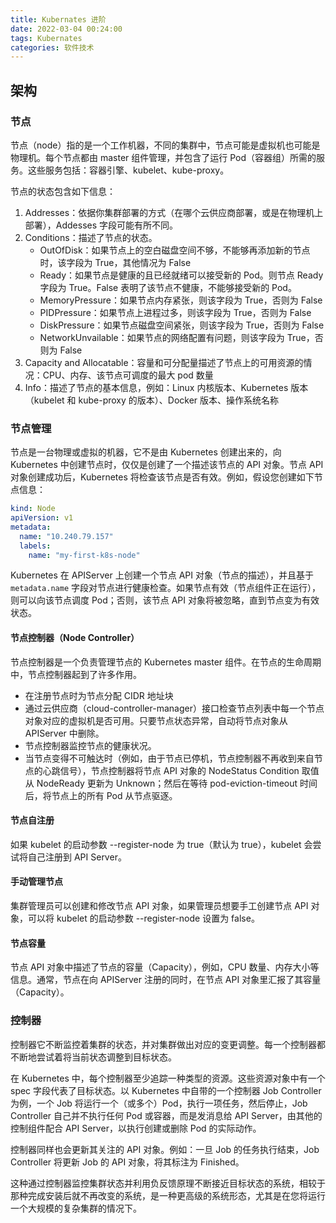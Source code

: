 ```yaml
---
title: Kubernates 进阶
date: 2022-03-04 00:24:00
tags: Kubernates
categories: 软件技术
---
```


## 架构

### 节点

节点（node）指的是一个工作机器，不同的集群中，节点可能是虚拟机也可能是物理机。每个节点都由 master 组件管理，并包含了运行 Pod（容器组）所需的服务。这些服务包括：容器引擎、kubelet、kube-proxy。

节点的状态包含如下信息：

1. Addresses：依据你集群部署的方式（在哪个云供应商部署，或是在物理机上部署），Addesses 字段可能有所不同。
2. Conditions：描述了节点的状态。
   - OutOfDisk：如果节点上的空白磁盘空间不够，不能够再添加新的节点时，该字段为 True，其他情况为 False
   - Ready：如果节点是健康的且已经就绪可以接受新的 Pod。则节点 Ready 字段为 True。False 表明了该节点不健康，不能够接受新的 Pod。
   - MemoryPressure：如果节点内存紧张，则该字段为 True，否则为 False
   - PIDPressure：如果节点上进程过多，则该字段为 True，否则为 False
   - DiskPressure：如果节点磁盘空间紧张，则该字段为 True，否则为 False
   - NetworkUnvailable：如果节点的网络配置有问题，则该字段为 True，否则为 False
3. Capacity and Allocatable：容量和可分配量描述了节点上的可用资源的情况：CPU、内存、该节点可调度的最大 pod 数量
4. Info：描述了节点的基本信息，例如：Linux 内核版本、Kubernetes 版本（kubelet 和 kube-proxy 的版本）、Docker 版本、操作系统名称

### 节点管理

节点是一台物理或虚拟的机器，它不是由 Kubernetes 创建出来的，向 Kubernetes 中创建节点时，仅仅是创建了一个描述该节点的 API 对象。节点 API 对象创建成功后，Kubernetes 将检查该节点是否有效。例如，假设您创建如下节点信息：

```yml
kind: Node
apiVersion: v1
metadata:
  name: "10.240.79.157"
  labels:
    name: "my-first-k8s-node"
```

Kubernetes 在 APIServer 上创建一个节点 API 对象（节点的描述），并且基于 `metadata.name` 字段对节点进行健康检查。如果节点有效（节点组件正在运行），则可以向该节点调度 Pod；否则，该节点 API 对象将被忽略，直到节点变为有效状态。

#### 节点控制器（Node Controller）

节点控制器是一个负责管理节点的 Kubernetes master 组件。在节点的生命周期中，节点控制器起到了许多作用。

- 在注册节点时为节点分配 CIDR 地址块
- 通过云供应商（cloud-controller-manager）接口检查节点列表中每一个节点对象对应的虚拟机是否可用。只要节点状态异常，自动将节点对象从 APIServer 中删除。
- 节点控制器监控节点的健康状况。
- 当节点变得不可触达时（例如，由于节点已停机，节点控制器不再收到来自节点的心跳信号），节点控制器将节点 API 对象的 NodeStatus Condition 取值从 NodeReady 更新为 Unknown；然后在等待 pod-eviction-timeout 时间后，将节点上的所有 Pod 从节点驱逐。

#### 节点自注册

如果 kubelet 的启动参数 --register-node 为 true（默认为 true），kubelet 会尝试将自己注册到 API Server。

#### 手动管理节点

集群管理员可以创建和修改节点 API 对象，如果管理员想要手工创建节点 API 对象，可以将 kubelet 的启动参数 --register-node 设置为 false。

#### 节点容量

节点 API 对象中描述了节点的容量（Capacity），例如，CPU 数量、内存大小等信息。通常，节点在向 APIServer 注册的同时，在节点 API 对象里汇报了其容量（Capacity）。

### 控制器

控制器它不断监控着集群的状态，并对集群做出对应的变更调整。每一个控制器都不断地尝试着将当前状态调整到目标状态。

在 Kubernetes 中，每个控制器至少追踪一种类型的资源。这些资源对象中有一个 spec 字段代表了目标状态。以 Kubernetes 中自带的一个控制器 Job Controller 为例，一个 Job 将运行一个（或多个）Pod，执行一项任务，然后停止，Job Controller 自己并不执行任何 Pod 或容器，而是发消息给 API Server，由其他的控制组件配合 API Server，以执行创建或删除 Pod 的实际动作。

控制器同样也会更新其关注的 API 对象。例如：一旦 Job 的任务执行结束，Job Controller 将更新 Job 的 API 对象，将其标注为 Finished。

这种通过控制器监控集群状态并利用负反馈原理不断接近目标状态的系统，相较于那种完成安装后就不再改变的系统，是一种更高级的系统形态，尤其是在您将运行一个大规模的复杂集群的情况下。
